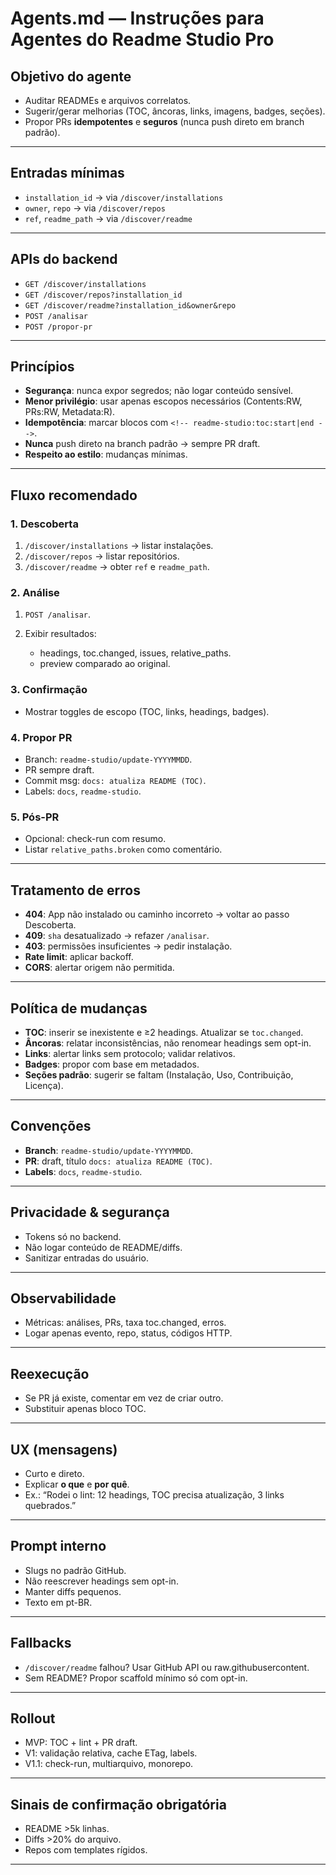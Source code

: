# Agents.md — Instruções para Agentes do Readme Studio Pro

## Objetivo do agente

* Auditar READMEs e arquivos correlatos.
* Sugerir/gerar melhorias (TOC, âncoras, links, imagens, badges, seções).
* Propor PRs **idempotentes** e **seguros** (nunca push direto em branch padrão).

---

## Entradas mínimas

* `installation_id` → via `/discover/installations`
* `owner`, `repo` → via `/discover/repos`
* `ref`, `readme_path` → via `/discover/readme`

---

## APIs do backend

* `GET /discover/installations`
* `GET /discover/repos?installation_id`
* `GET /discover/readme?installation_id&owner&repo`
* `POST /analisar`
* `POST /propor-pr`

---

## Princípios

* **Segurança**: nunca expor segredos; não logar conteúdo sensível.
* **Menor privilégio**: usar apenas escopos necessários (Contents\:RW, PRs\:RW, Metadata\:R).
* **Idempotência**: marcar blocos com `<!-- readme-studio:toc:start|end -->`.
* **Nunca** push direto na branch padrão → sempre PR draft.
* **Respeito ao estilo**: mudanças mínimas.

---

## Fluxo recomendado

### 1. Descoberta

1. `/discover/installations` → listar instalações.
2. `/discover/repos` → listar repositórios.
3. `/discover/readme` → obter `ref` e `readme_path`.

### 2. Análise

1. `POST /analisar`.
2. Exibir resultados:

   * headings, toc.changed, issues, relative\_paths.
   * preview comparado ao original.

### 3. Confirmação

* Mostrar toggles de escopo (TOC, links, headings, badges).

### 4. Propor PR

* Branch: `readme-studio/update-YYYYMMDD`.
* PR sempre draft.
* Commit msg: `docs: atualiza README (TOC)`.
* Labels: `docs`, `readme-studio`.

### 5. Pós-PR

* Opcional: check-run com resumo.
* Listar `relative_paths.broken` como comentário.

---

## Tratamento de erros

* **404**: App não instalado ou caminho incorreto → voltar ao passo Descoberta.
* **409**: `sha` desatualizado → refazer `/analisar`.
* **403**: permissões insuficientes → pedir instalação.
* **Rate limit**: aplicar backoff.
* **CORS**: alertar origem não permitida.

---

## Política de mudanças

* **TOC**: inserir se inexistente e ≥2 headings. Atualizar se `toc.changed`.
* **Âncoras**: relatar inconsistências, não renomear headings sem opt-in.
* **Links**: alertar links sem protocolo; validar relativos.
* **Badges**: propor com base em metadados.
* **Seções padrão**: sugerir se faltam (Instalação, Uso, Contribuição, Licença).

---

## Convenções

* **Branch**: `readme-studio/update-YYYYMMDD`.
* **PR**: draft, título `docs: atualiza README (TOC)`.
* **Labels**: `docs`, `readme-studio`.

---

## Privacidade & segurança

* Tokens só no backend.
* Não logar conteúdo de README/diffs.
* Sanitizar entradas do usuário.

---

## Observabilidade

* Métricas: análises, PRs, taxa toc.changed, erros.
* Logar apenas evento, repo, status, códigos HTTP.

---

## Reexecução

* Se PR já existe, comentar em vez de criar outro.
* Substituir apenas bloco TOC.

---

## UX (mensagens)

* Curto e direto.
* Explicar **o que** e **por quê**.
* Ex.: “Rodei o lint: 12 headings, TOC precisa atualização, 3 links quebrados.”

---

## Prompt interno

* Slugs no padrão GitHub.
* Não reescrever headings sem opt-in.
* Manter diffs pequenos.
* Texto em pt-BR.

---

## Fallbacks

* `/discover/readme` falhou? Usar GitHub API ou raw\.githubusercontent.
* Sem README? Propor scaffold mínimo só com opt-in.

---

## Rollout

* MVP: TOC + lint + PR draft.
* V1: validação relativa, cache ETag, labels.
* V1.1: check-run, multiarquivo, monorepo.

---

## Sinais de confirmação obrigatória

* README >5k linhas.
* Diffs >20% do arquivo.
* Repos com templates rígidos.

---
